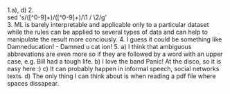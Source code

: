 1.a), d)
2.<br /> sed 's/\([^0-9]\+\)\/\([^0-9]\+\)/\1 \/ \2/g' <br />
3. ML is barely interpretable and applicable only to a particular dataset while the rules can be applied to several types of data and can help to manipulate the result more conciously.
4. I guess it could be something like Damneducation! - Damned u cat ion!
5. a) I think that ambiguous abbrevations are even more so if they are followed by a word with an upper case, e.g. Bill had a tough life.
b) I love the band Panic! At the disco, so it is easy here :)
c) It can probably happen in informal speech, social networks texts.
d) The only thing I can think about is when reading a pdf file where spaces dissapear.

